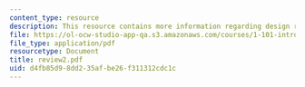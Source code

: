 ```yaml
---
content_type: resource
description: This resource contains more information regarding design review.
file: https://ol-ocw-studio-app-qa.s3.amazonaws.com/courses/1-101-introduction-to-civil-and-environmental-engineering-design-i-fall-2005/d4fb85d98dd235afbe26f311312cdc1c_review2.pdf
file_type: application/pdf
resourcetype: Document
title: review2.pdf
uid: d4fb85d9-8dd2-35af-be26-f311312cdc1c
---
```

